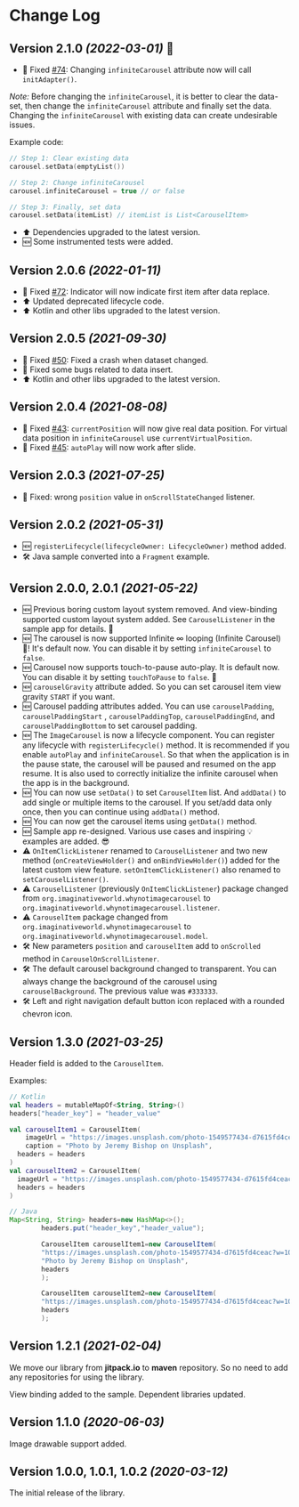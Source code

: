 Change Log
==========

## Version 2.1.0 *(2022-03-01)* 🚀

* 🐞 Fixed [#74](https://github.com/ImaginativeShohag/Why-Not-Image-Carousel/issues/74):
  Changing `infiniteCarousel` attribute now will call `initAdapter()`.

*Note:* Before changing the `infiniteCarousel`, it is better to clear the data-set, then change the
`infiniteCarousel` attribute and finally set the data. Changing the `infiniteCarousel` with existing
data can create undesirable issues.

Example code:

```kotlin
// Step 1: Clear existing data
carousel.setData(emptyList())

// Step 2: Change infiniteCarousel
carousel.infiniteCarousel = true // or false

// Step 3: Finally, set data
carousel.setData(itemList) // itemList is List<CarouselItem>
```

* ⬆ Dependencies upgraded to the latest version.
* 🆕 Some instrumented tests were added.

## Version 2.0.6 *(2022-01-11)*

* 🐞 Fixed [#72](https://github.com/ImaginativeShohag/Why-Not-Image-Carousel/issues/72): Indicator
  will now indicate first item after data replace.
* ⬆ Updated deprecated lifecycle code.
* ⬆ Kotlin and other libs upgraded to the latest version.

## Version 2.0.5 *(2021-09-30)*

* 🐞 Fixed [#50](https://github.com/ImaginativeShohag/Why-Not-Image-Carousel/issues/50): Fixed a
  crash when dataset changed.
* 🐞 Fixed some bugs related to data insert.
* ⬆ Kotlin and other libs upgraded to the latest version.

## Version 2.0.4 *(2021-08-08)*

* 🐞
  Fixed [#43](https://github.com/ImaginativeShohag/Why-Not-Image-Carousel/issues/43): `currentPosition`
  will now give real data position. For virtual data position in `infiniteCarousel`
  use `currentVirtualPosition`.
* 🐞 Fixed [#45](https://github.com/ImaginativeShohag/Why-Not-Image-Carousel/issues/45): `autoPlay`
  will now work after slide.

## Version 2.0.3 *(2021-07-25)*

* 🐞 Fixed: wrong `position` value in `onScrollStateChanged` listener.

## Version 2.0.2 *(2021-05-31)*

* 🆕 `registerLifecycle(lifecycleOwner: LifecycleOwner)` method added.
* 🛠️ Java sample converted into a `Fragment` example.

## Version 2.0.0, 2.0.1 *(2021-05-22)*

* 🆕 Previous boring custom layout system removed. And view-binding supported custom layout system
  added. See `CarouselListener` in the sample app for details. 🎉
* 🆕 The carousel is now supported Infinite ∞ looping (Infinite Carousel) 🥳! It's default now. You
  can disable it by setting `infiniteCarousel` to `false`.
* 🆕 Carousel now supports touch-to-pause auto-play. It is default now. You can disable it by
  setting `touchToPause` to `false`. 🎊
* 🆕 `carouselGravity` attribute added. So you can set carousel item view gravity `START` if you
  want.
* 🆕 Carousel padding attributes added. You can use `carouselPadding`, `carouselPaddingStart`
  , `carouselPaddingTop`, `carouselPaddingEnd`, and `carouselPaddingBottom` to set carousel padding.
* 🆕 The `ImageCarousel` is now a lifecycle component. You can register any lifecycle
  with `registerLifecycle()` method. It is recommended if you enable `autoPlay`
  and `infiniteCarousel`. So that when the application is in the pause state, the carousel will be
  paused and resumed on the app resume. It is also used to correctly initialize the infinite
  carousel when the app is in the background.
* 🆕 You can now use `setData()` to set `CarouselItem` list. And `addData()` to add single or
  multiple items to the carousel. If you set/add data only once, then you can continue
  using `addData()` method.
* 🆕 You can now get the carousel items using `getData()` method.
* 🆕 Sample app re-designed. Various use cases and inspiring 💡 examples are added. 😎
* ⚠️ `OnItemClickListener` renamed to `CarouselListener` and two new method (`onCreateViewHolder()`
  and `onBindViewHolder()`) added for the latest custom view feature. `setOnItemClickListener()`
  also renamed to `setCarouselListener()`.
* ⚠️ `CarouselListener` (previously `OnItemClickListener`) package changed
  from `org.imaginativeworld.whynotimagecarousel`
  to `org.imaginativeworld.whynotimagecarousel.listener`.
* ⚠️ `CarouselItem` package changed from `org.imaginativeworld.whynotimagecarousel`
  to `org.imaginativeworld.whynotimagecarousel.model`.
* ️🛠 New parameters `position` and `carouselItem` add to `onScrolled` method
  in  `CarouselOnScrollListener`.
* 🛠️ The default carousel background changed to transparent. You can always change the background
  of the carousel using `carouselBackground`. The previous value was `#333333`.
* 🛠️ Left and right navigation default button icon replaced with a rounded chevron icon.

## Version 1.3.0 *(2021-03-25)*

Header field is added to the `CarouselItem`.

Examples:

```kotlin
// Kotlin
val headers = mutableMapOf<String, String>()
headers["header_key"] = "header_value"

val carouselItem1 = CarouselItem(
    imageUrl = "https://images.unsplash.com/photo-1549577434-d7615fd4ceac?w=1080",
    caption = "Photo by Jeremy Bishop on Unsplash",
  headers = headers
)
val carouselItem2 = CarouselItem(
  imageUrl = "https://images.unsplash.com/photo-1549577434-d7615fd4ceac?w=1080",
  headers = headers
)
```

```java
// Java
Map<String, String> headers=new HashMap<>();
        headers.put("header_key","header_value");

        CarouselItem carouselItem1=new CarouselItem(
        "https://images.unsplash.com/photo-1549577434-d7615fd4ceac?w=1080",
        "Photo by Jeremy Bishop on Unsplash",
        headers
        );

        CarouselItem carouselItem2=new CarouselItem(
        "https://images.unsplash.com/photo-1549577434-d7615fd4ceac?w=1080",
        headers
        );
```

## Version 1.2.1 *(2021-02-04)*

We move our library from **jitpack.io** to **maven** repository. So no need to add any repositories
for using the library.

View binding added to the sample. Dependent libraries updated.

## Version 1.1.0 *(2020-06-03)*

Image drawable support added.

## Version 1.0.0, 1.0.1, 1.0.2 *(2020-03-12)*

The initial release of the library.